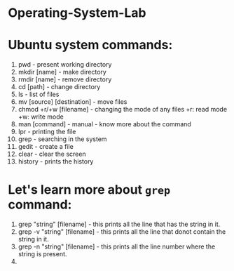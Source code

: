 # Operating-System-Lab

# Ubuntu system commands:

1. pwd - present working directory
2. mkdir [name] - make directory
3. rmdir [name] - remove directory
4. cd [path] - change directory
5. ls - list of files 
6. mv [source] [destination] - move files 
7. chmod +r/+w [filename] - changing the mode of any files +r: read mode +w: write mode
8. man [command] - manual - know more about the command
9. lpr - printing the file 
10. grep - searching in the system
11. gedit - create a file
12. clear - clear the screen 
13. history - prints the history


# Let's learn more about `grep` command:

1. grep "string" [filename] - this prints all the line that has the string in it.
2. grep -v "string" [filename] - this prints all the line that donot contain the string in it.
3. grep -n "string" [filename] - this prints all the line number where the string is present.
4. 
